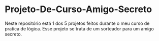 # Projeto-De-Curso-Amigo-Secreto
Neste repositório está 1 dos 5 projetos feitos durante o meu curso de pratica de lógica. Esse projeto se trata de um sorteador para um amigo secreto. 

